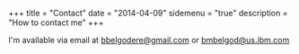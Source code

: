 +++
title = "Contact"
date = "2014-04-09"
sidemenu = "true"
description = "How to contact me"
+++

I'm available via email at [bbelgodere@gmail.com](mailto:bbelgodere@gmail.com) or [bmbelgod@us.ibm.com](mailto:bmbelgod@us.ibm.com)
